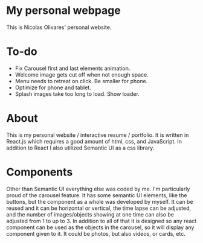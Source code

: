 # My personal webpage
This is Nicolas Olivares' personal website.

# To-do
 - Fix Carousel first and last elements animation.
 - Welcome image gets cut off when not enough space.
 - Menu needs to retreat on click. Be smaller for phone.
 - Optimize for phone and tablet.
 - Splash images take too long to load. Show loader.

# About
This is my personal website / interactive resume / portfolio.
It is written in React.js which requires a good amount of html, css, and JavaScript.
In addition to React I also utilized Semantic UI as a css library.

# Components
Other than Semantic UI everything else was coded by me. I'm particularly proud of the carousel feature. It has some
semantic UI elements, like the buttons, but the component as a whole was developed by myself. It can be reused and it
can be horizontal or vertical, the time lapse can be adjusted, and the number of images/objects showing at one time can also be adjusted from 1 to up to 3.
In addition to all of that it is designed so any react component can be used as the objects in the carousel, so it will display any component given to it.
It could be photos, but also videos, or cards, etc.

